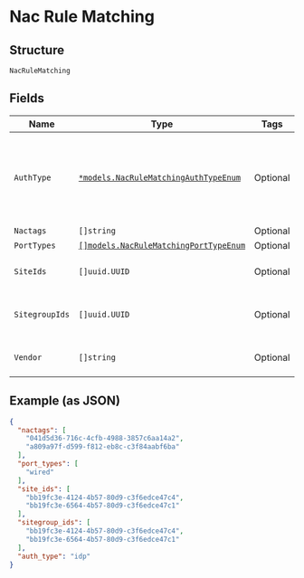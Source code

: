 
# Nac Rule Matching

## Structure

`NacRuleMatching`

## Fields

| Name | Type | Tags | Description |
|  --- | --- | --- | --- |
| `AuthType` | [`*models.NacRuleMatchingAuthTypeEnum`](../../doc/models/nac-rule-matching-auth-type-enum.md) | Optional | enum: `cert`, `device-auth`, `eap-teap`, `eap-tls`, `eap-ttls`, `idp`, `mab`, `peap-tls`, `psk` |
| `Nactags` | `[]string` | Optional | - |
| `PortTypes` | [`[]models.NacRuleMatchingPortTypeEnum`](../../doc/models/nac-rule-matching-port-type-enum.md) | Optional | - |
| `SiteIds` | `[]uuid.UUID` | Optional | list of site ids to match |
| `SitegroupIds` | `[]uuid.UUID` | Optional | list of sitegroup ids to match |
| `Vendor` | `[]string` | Optional | list of vendors to match |

## Example (as JSON)

```json
{
  "nactags": [
    "041d5d36-716c-4cfb-4988-3857c6aa14a2",
    "a809a97f-d599-f812-eb8c-c3f84aabf6ba"
  ],
  "port_types": [
    "wired"
  ],
  "site_ids": [
    "bb19fc3e-4124-4b57-80d9-c3f6edce47c4",
    "bb19fc3e-6564-4b57-80d9-c3f6edce47c1"
  ],
  "sitegroup_ids": [
    "bb19fc3e-4124-4b57-80d9-c3f6edce47c4",
    "bb19fc3e-6564-4b57-80d9-c3f6edce47c1"
  ],
  "auth_type": "idp"
}
```

